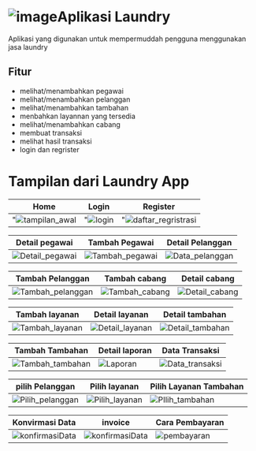 # ![image](https://github.com/user-attachments/assets/0da04baa-f601-4782-8028-41a789dd9798)Aplikasi Laundry

Aplikasi yang digunakan untuk mempermuddah pengguna menggunakan jasa laundry

## Fitur
- melihat/menambahkan pegawai
- melihat/menambahkan pelanggan
- melihat/menambahkan tambahan
- menbahkan layannan yang tersedia
- melihat/menambahkan cabang
- membuat transaksi
- melihat hasil transaksi
- login dan regrister

# Tampilan dari Laundry App
| Home | Login | Register | 
|------|-------|----------|
|"![tampilan_awal](https://github.com/user-attachments/assets/b10ae4ab-3773-4266-8f52-56aa11454c9f)|"![login](https://github.com/user-attachments/assets/bcafc916-bc63-4e8b-a6c8-d6aea274aace)|"![daftar_regristrasi](https://github.com/user-attachments/assets/ca3cc39f-a78d-4c5b-9240-8fc9eec11520)
 
|Detail pegawai | Tambah Pegawai | Detail Pelanggan | 
|------|-------|----------|
|![Detail_pegawai](https://github.com/user-attachments/assets/0e542c22-4374-4640-93db-ea19d32102b7)|![Tambah_pegawai](https://github.com/user-attachments/assets/b857d895-8ed5-4a56-bd40-13f779f9d0ea)|![Data_pelanggan](https://github.com/user-attachments/assets/b5c60a83-1dc5-4941-b072-07761b61a9ca)

|Tambah Pelanggan | Tambah cabang | Detail cabang | 
|------|-------|----------|
|![Tambah_pelanggan](https://github.com/user-attachments/assets/155262bc-22eb-4ec4-b18f-e33f736fee29)|![Tambah_cabang](https://github.com/user-attachments/assets/4840b68b-e196-41e5-b5f7-4486b4106052)|![Detail_cabang](https://github.com/user-attachments/assets/f281f747-30b7-49b8-b645-19663340cc4d)

|Tambah layanan | Detail layanan | Detail tambahan | 
|------|-------|----------|
|![Tambah_layanan](https://github.com/user-attachments/assets/d2fcef12-7d16-4533-a76a-9aab0fc94f5c)|![Detail_layanan](https://github.com/user-attachments/assets/415c4220-dde6-4325-8046-1d7b2e4baffe)|![Detail_tambahan](https://github.com/user-attachments/assets/d18c6693-5d34-4e70-8416-f111a5f69ba7)

|Tambah Tambahan | Detail laporan | Data Transaksi |
|------|-------|----------|
|![Tambah_tambahan](https://github.com/user-attachments/assets/746827b8-38c1-4663-94c2-b852d0a355b9)|![Laporan](https://github.com/user-attachments/assets/80272d8c-b5bd-44c0-895a-4abee9625a43)|![Data_transaksi](https://github.com/user-attachments/assets/b03032ae-1ba7-44ea-9519-9a42eabdf853)

|pilih Pelanggan | Pilih layanan | Pilih Layanan Tambahan |
|------|-------|----------|
|![Pilih_pelanggan](https://github.com/user-attachments/assets/4923cdb9-c79f-4be5-81bd-d27633be6744)|![Pilih_layanan](https://github.com/user-attachments/assets/5963b7cb-6070-4a22-aa46-d41faf079d51)|![PIlih_tambahan](https://github.com/user-attachments/assets/cd47ba95-0ed0-4a92-b29f-691176920717)

|Konvirmasi Data | invoice | Cara Pembayaran |
|------|-------|----------|
|![konfirmasiData](https://github.com/user-attachments/assets/601fdfce-2951-4a82-a9fe-e8843a796a74)|![konfirmasiData](https://github.com/user-attachments/assets/3cbf11f2-57ce-41a1-b249-b64631f1ca69)|![pembayaran](https://github.com/user-attachments/assets/23e8a59e-b9dd-4067-8df9-2b12447e5cae)






